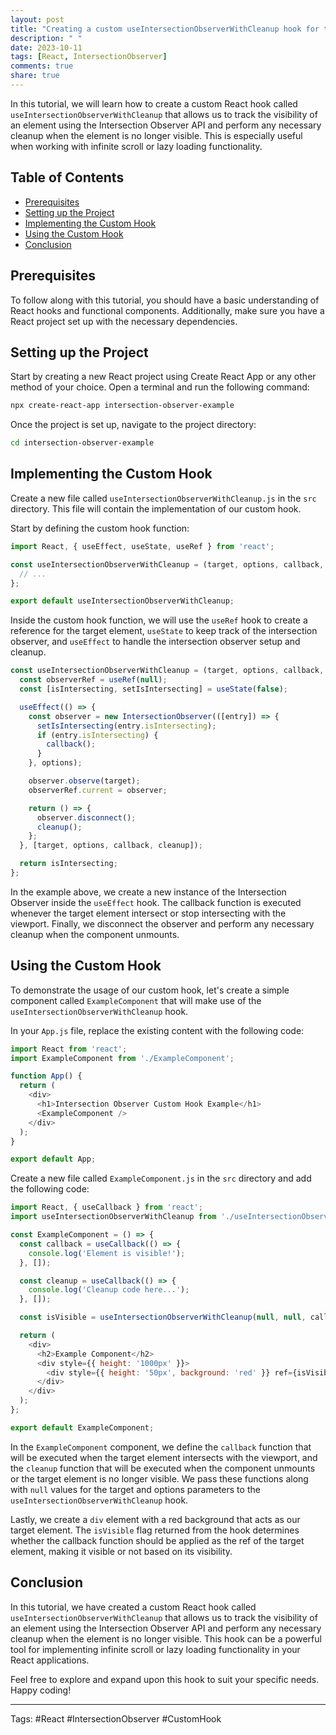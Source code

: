```yaml
---
layout: post
title: "Creating a custom useIntersectionObserverWithCleanup hook for tracking element visibility and performing cleanup"
description: " "
date: 2023-10-11
tags: [React, IntersectionObserver]
comments: true
share: true
---
```


In this tutorial, we will learn how to create a custom React hook called `useIntersectionObserverWithCleanup` that allows us to track the visibility of an element using the Intersection Observer API and perform any necessary cleanup when the element is no longer visible. This is especially useful when working with infinite scroll or lazy loading functionality.

## Table of Contents

- [Prerequisites](#prerequisites)
- [Setting up the Project](#setting-up-the-project)
- [Implementing the Custom Hook](#implementing-the-custom-hook)
- [Using the Custom Hook](#using-the-custom-hook)
- [Conclusion](#conclusion)

## Prerequisites

To follow along with this tutorial, you should have a basic understanding of React hooks and functional components. Additionally, make sure you have a React project set up with the necessary dependencies.

## Setting up the Project

Start by creating a new React project using Create React App or any other method of your choice. Open a terminal and run the following command:

```bash
npx create-react-app intersection-observer-example
```

Once the project is set up, navigate to the project directory:

```bash
cd intersection-observer-example
```

## Implementing the Custom Hook

Create a new file called `useIntersectionObserverWithCleanup.js` in the `src` directory. This file will contain the implementation of our custom hook.

Start by defining the custom hook function:

```javascript
import React, { useEffect, useState, useRef } from 'react';

const useIntersectionObserverWithCleanup = (target, options, callback, cleanup) => {
  // ...
};

export default useIntersectionObserverWithCleanup;
```

Inside the custom hook function, we will use the `useRef` hook to create a reference for the target element, `useState` to keep track of the intersection observer, and `useEffect` to handle the intersection observer setup and cleanup.

```javascript
const useIntersectionObserverWithCleanup = (target, options, callback, cleanup) => {
  const observerRef = useRef(null);
  const [isIntersecting, setIsIntersecting] = useState(false);

  useEffect(() => {
    const observer = new IntersectionObserver(([entry]) => {
      setIsIntersecting(entry.isIntersecting);
      if (entry.isIntersecting) {
        callback();
      }
    }, options);

    observer.observe(target);
    observerRef.current = observer;

    return () => {
      observer.disconnect();
      cleanup();
    };
  }, [target, options, callback, cleanup]);

  return isIntersecting;
};
```

In the example above, we create a new instance of the Intersection Observer inside the `useEffect` hook. The callback function is executed whenever the target element intersect or stop intersecting with the viewport. Finally, we disconnect the observer and perform any necessary cleanup when the component unmounts.

## Using the Custom Hook

To demonstrate the usage of our custom hook, let's create a simple component called `ExampleComponent` that will make use of the `useIntersectionObserverWithCleanup` hook.

In your `App.js` file, replace the existing content with the following code:

```javascript
import React from 'react';
import ExampleComponent from './ExampleComponent';

function App() {
  return (
    <div>
      <h1>Intersection Observer Custom Hook Example</h1>
      <ExampleComponent />
    </div>
  );
}

export default App;
```

Create a new file called `ExampleComponent.js` in the `src` directory and add the following code:

```javascript
import React, { useCallback } from 'react';
import useIntersectionObserverWithCleanup from './useIntersectionObserverWithCleanup';

const ExampleComponent = () => {
  const callback = useCallback(() => {
    console.log('Element is visible!');
  }, []);

  const cleanup = useCallback(() => {
    console.log('Cleanup code here...');
  }, []);

  const isVisible = useIntersectionObserverWithCleanup(null, null, callback, cleanup);

  return (
    <div>
      <h2>Example Component</h2>
      <div style={{ height: '1000px' }}>
        <div style={{ height: '50px', background: 'red' }} ref={isVisible && callback}></div>
      </div>
    </div>
  );
};

export default ExampleComponent;
```

In the `ExampleComponent` component, we define the `callback` function that will be executed when the target element intersects with the viewport, and the `cleanup` function that will be executed when the component unmounts or the target element is no longer visible. We pass these functions along with `null` values for the target and options parameters to the `useIntersectionObserverWithCleanup` hook.

Lastly, we create a `div` element with a red background that acts as our target element. The `isVisible` flag returned from the hook determines whether the callback function should be applied as the ref of the target element, making it visible or not based on its visibility.

## Conclusion

In this tutorial, we have created a custom React hook called `useIntersectionObserverWithCleanup` that allows us to track the visibility of an element using the Intersection Observer API and perform any necessary cleanup when the element is no longer visible. This hook can be a powerful tool for implementing infinite scroll or lazy loading functionality in your React applications.

Feel free to explore and expand upon this hook to suit your specific needs. Happy coding!

---
Tags: #React #IntersectionObserver #CustomHook